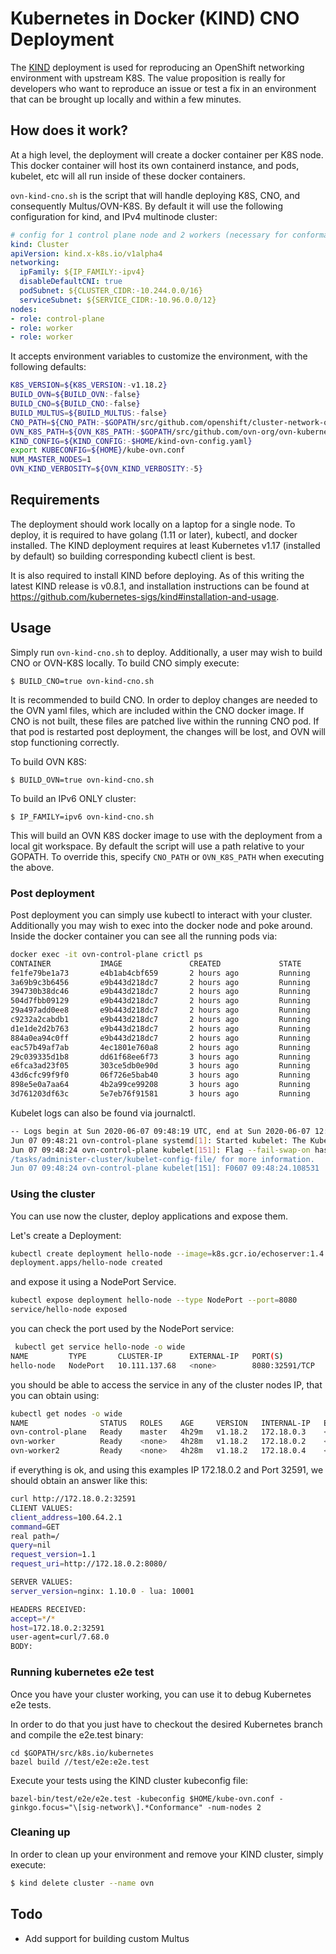 # Kubernetes in Docker (KIND) CNO Deployment

The [KIND](https://github.com/kubernetes-sigs/kind) deployment is used for reproducing an OpenShift networking
environment with upstream K8S. The value proposition is really for developers who want to reproduce an issue or test a
fix in an environment that can be brought up locally and within a few minutes.

## How does it work?

At a high level, the deployment will create a docker container per K8S node. This docker container will host its own
containerd instance, and pods, kubelet, etc will all run inside of these docker containers.

``ovn-kind-cno.sh`` is the script that will handle deploying K8S, CNO, and consequently Multus/OVN-K8S.
By default it will use the following configuration for kind, and IPv4 multinode cluster:

```yaml
# config for 1 control plane node and 2 workers (necessary for conformance)
kind: Cluster
apiVersion: kind.x-k8s.io/v1alpha4
networking:
  ipFamily: ${IP_FAMILY:-ipv4}
  disableDefaultCNI: true
  podSubnet: ${CLUSTER_CIDR:-10.244.0.0/16}
  serviceSubnet: ${SERVICE_CIDR:-10.96.0.0/12}
nodes:
- role: control-plane
- role: worker
- role: worker
```

It accepts environment variables to customize the environment, with the following defaults:

```sh
K8S_VERSION=${K8S_VERSION:-v1.18.2}
BUILD_OVN=${BUILD_OVN:-false}
BUILD_CNO=${BUILD_CNO:-false}
BUILD_MULTUS=${BUILD_MULTUS:-false}
CNO_PATH=${CNO_PATH:-$GOPATH/src/github.com/openshift/cluster-network-operator}
OVN_K8S_PATH=${OVN_K8S_PATH:-$GOPATH/src/github.com/ovn-org/ovn-kubernetes}
KIND_CONFIG=${KIND_CONFIG:-$HOME/kind-ovn-config.yaml}
export KUBECONFIG=${HOME}/kube-ovn.conf
NUM_MASTER_NODES=1
OVN_KIND_VERBOSITY=${OVN_KIND_VERBOSITY:-5}
```

## Requirements

The deployment should work locally on a laptop for a single node. To deploy, it is required to have golang
(1.11 or later), kubectl, and docker installed. The KIND deployment requires at least Kubernetes v1.17 (installed by
default) so building corresponding kubectl client is best.

It is also required to install KIND before deploying. As of this writing the latest KIND release is v0.8.1, and
installation instructions can be found at https://github.com/kubernetes-sigs/kind#installation-and-usage.

## Usage

Simply run ``ovn-kind-cno.sh`` to deploy. Additionally, a user may wish to build CNO or OVN-K8S locally. To build CNO
simply execute:

````
$ BUILD_CNO=true ovn-kind-cno.sh
```` 

It is recommended to build CNO. In order to deploy changes are needed to the OVN yaml files, which are included within
the CNO docker image. If CNO is not built, these files are patched live within the running CNO pod. If that pod is
restarted post deployment, the changes will be lost, and OVN will stop functioning correctly.

To build OVN K8S:

```
$ BUILD_OVN=true ovn-kind-cno.sh
```

To build an IPv6 ONLY cluster:

```
$ IP_FAMILY=ipv6 ovn-kind-cno.sh
```

This will build an OVN K8S docker image to use with the deployment from a local git workspace. By default the script will use
a path relative to your GOPATH. To override this, specify `CNO_PATH` or `OVN_K8S_PATH` when executing the above.

### Post deployment

Post deployment you can simply use kubectl to interact with your cluster. Additionally you may wish to exec into the
docker node and poke around. Inside the docker container you can see all the running pods via:

```sh
docker exec -it ovn-control-plane crictl ps
CONTAINER           IMAGE               CREATED             STATE               NAME                      ATTEMPT             POD ID
fe1fe79be1a73       e4b1ab4cbf659       2 hours ago         Running             kube-multus               0                   91dad15b65f72
3a69b9c3b6456       e9b443d218dc7       2 hours ago         Running             ovnkube-master            0                   6e24b8c012e49
394730b38dc46       e9b443d218dc7       2 hours ago         Running             sbdb                      0                   6e24b8c012e49
504d7fbb09129       e9b443d218dc7       2 hours ago         Running             nbdb                      0                   6e24b8c012e49
29a497add0ee8       e9b443d218dc7       2 hours ago         Running             ovnkube-node              0                   d2ef48bd1b871
c9232a2cabdb1       e9b443d218dc7       2 hours ago         Running             northd                    0                   6e24b8c012e49
d1e1de2d2b763       e9b443d218dc7       2 hours ago         Running             ovn-controller            0                   d2ef48bd1b871
884a0ea94c0ff       e9b443d218dc7       2 hours ago         Running             ovs-daemons               0                   7fbfcf5dbd924
eac57b49af7ab       4ec1801e760a8       2 hours ago         Running             network-operator          0                   f7821d3420787
29c039335d1b8       dd61f68ee6f73       3 hours ago         Running             kube-proxy                0                   1554057b10ecd
e6fca3ad23f05       303ce5db0e90d       3 hours ago         Running             etcd                      0                   f6a03d6d1ce11
43d6cfc99f9f0       06f726e5bab40       3 hours ago         Running             kube-apiserver            0                   42834ae09e8ce
898e5e0a7aa64       4b2a99ce99208       3 hours ago         Running             kube-controller-manager   0                   a5bf81537cd99
3d761203df63c       5e7eb76f91581       3 hours ago         Running             kube-scheduler            0                   34ef9a3da0f2d
```

Kubelet logs can also be found via journalctl.

```sh
-- Logs begin at Sun 2020-06-07 09:48:19 UTC, end at Sun 2020-06-07 12:28:37 UTC. --
Jun 07 09:48:21 ovn-control-plane systemd[1]: Started kubelet: The Kubernetes Node Agent.
Jun 07 09:48:24 ovn-control-plane kubelet[151]: Flag --fail-swap-on has been deprecated, This parameter should be set via the config file specified by the Kubelet's --config flag. See https://kubernetes.io/docs
/tasks/administer-cluster/kubelet-config-file/ for more information.
Jun 07 09:48:24 ovn-control-plane kubelet[151]: F0607 09:48:24.108531     151 server.go:199] failed to load Kubelet config file /var/lib/kubelet/config.yaml, error failed to read kubelet config file "/var/lib/kubelet/config.yaml", error: open /var/lib/kubelet/config.yaml: no such file or directory
```

### Using the cluster

You can use now the cluster, deploy applications and expose them.

Let's create a Deployment:

```sh
kubectl create deployment hello-node --image=k8s.gcr.io/echoserver:1.4
deployment.apps/hello-node created
```

and expose it using a NodePort Service.

```sh
kubectl expose deployment hello-node --type NodePort --port=8080
service/hello-node exposed
```

you can check the port used by the NodePort service:

```sh
 kubectl get service hello-node -o wide
NAME         TYPE       CLUSTER-IP      EXTERNAL-IP   PORT(S)          AGE   SELECTOR
hello-node   NodePort   10.111.137.68   <none>        8080:32591/TCP   52s   app=hello-node
```

you should be able to access the service in any of the cluster nodes IP, that you can obtain using:

```sh
kubectl get nodes -o wide
NAME                STATUS   ROLES    AGE     VERSION   INTERNAL-IP   EXTERNAL-IP   OS-IMAGE           KERNEL-VERSION     CONTAINER-RUNTIME
ovn-control-plane   Ready    master   4h29m   v1.18.2   172.18.0.3    <none>        Ubuntu 20.04 LTS   5.4.0-33-generic   containerd://1.3.3-14-g449e9269
ovn-worker          Ready    <none>   4h28m   v1.18.2   172.18.0.2    <none>        Ubuntu 20.04 LTS   5.4.0-33-generic   containerd://1.3.3-14-g449e9269
ovn-worker2         Ready    <none>   4h28m   v1.18.2   172.18.0.4    <none>        Ubuntu 20.04 LTS   5.4.0-33-generic   containerd://1.3.3-14-g449e9269
```

if everything is ok, and using this examples IP 172.18.0.2 and Port 32591, we should obtain an answer like this:

```sh
curl http://172.18.0.2:32591
CLIENT VALUES:
client_address=100.64.2.1
command=GET
real path=/
query=nil
request_version=1.1
request_uri=http://172.18.0.2:8080/

SERVER VALUES:
server_version=nginx: 1.10.0 - lua: 10001

HEADERS RECEIVED:
accept=*/*
host=172.18.0.2:32591
user-agent=curl/7.68.0
BODY:
```

### Running kubernetes e2e test

Once you have your cluster working, you can use it to debug Kubernetes e2e tests.

In order to do that you just have to checkout the desired Kubernetes branch and
compile the e2e.test binary:

```
cd $GOPATH/src/k8s.io/kubernetes
bazel build //test/e2e:e2e.test
```

Execute your tests using the KIND cluster kubeconfig file:

```
bazel-bin/test/e2e/e2e.test -kubeconfig $HOME/kube-ovn.conf -ginkgo.focus="\[sig-network\].*Conformance" -num-nodes 2
```

### Cleaning up

In order to clean up your environment and remove your KIND cluster, simply execute:

```sh
$ kind delete cluster --name ovn
```

## Todo

* Add support for building custom Multus

